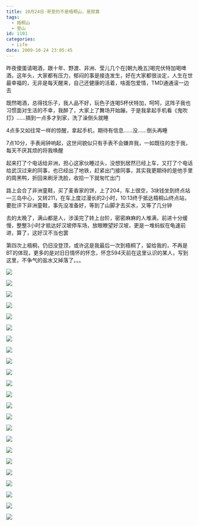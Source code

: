 ```yaml
---
title: 10月24日·哥登的不是梧桐山，是寂寞
tags:
  - 梧桐山
  - 登山
id: 1101
categories:
  - Life
date: 2009-10-24 23:05:45
---
```


昨夜傻蛋请喝酒，跟十年、野渡、非洲、莹儿几个在[朝九晚五]喝完伏特加喝啤酒，这年头，大家都有压力，郁闷的事是接连发生，好在大家都很淡定，人生在世最幸福的，无非是每天醒来，自己还健康的活着，啥面包爱情，TMD通通滚一边去 

既然喝酒，总得找乐子，我人品不好，玩色子连喝5杯伏特加，呵呵，这阵子我也习惯面对生活的不幸，我醉了，大家上了舞场开始蹦，于是我拿起手机看《鬼吹灯》……搞到一点多才到家，洗了澡倒头就睡 

4点多又如往常一样的惊醒，拿起手机，期待有信息……没……倒头再睡 

7点10分，手表闹钟响起，这世间貌似只有手表不会嫌弃我，一如既往的忠于我，每天不厌其烦的将我唤醒 

起来打了个电话给非洲，担心这家伙睡过头，没想到居然已经上车，又打了个电话给武汉过来的同事，也已经出了地铁，赶紧出门接同事，其实我更期待的是他手里的周黑鸭，折回来刷牙洗脸，收拾一下就匆忙出门 

路上会合了非洲童鞋，买了麦香家的饼，上了204，车上很空，3块钱坐到终点站—三岛中心，又转211，在车上度过漫长的2小时，10:13终于抵达梧桐山终点站，要批评下非洲童鞋，事先没准备好，等到了山脚才去买水，又等了几分钟 

去的太晚了，满山都是人，涉溪完了转上台阶，密密麻麻的人堆满，前进十分缓慢，整整3小时才抵达好汉坡停车场，放眼瞭望好汉坡，更是一堆蚂蚁在龟速前进，算了，这好汉不当也罢 

第四次上梧桐，仍旧没登顶，或许这是我最后一次到梧桐了，留给我的，不再是BT的体现，更多的是对旧日情怀的怀念，怀念594天前在这里认识的某人，写到这里，不争气的盐水又掉落了。。。 

![](/images/2009/10/24_20091024_12186.jpg) 

![](/images/2009/10/24_20091024_12187.jpg) 

![](/images/2009/10/24_20091024_12188.jpg) 

![](/images/2009/10/24_20091024_12189.jpg) 

![](/images/2009/10/24_20091024_12190.jpg) 

![](/images/2009/10/24_20091024_12191.jpg) 

![](/images/2009/10/24_20091024_12192.jpg) 

![](/images/2009/10/24_20091024_12193.jpg) 

![](http://lh3.ggpht.com/_yhD5DkhSg4s/SuMQhbR-DlI/AAAAAAAACJ0/cJBSplSBQpI/s800/DSCN9272.JPG) 

![](/images/2009/10/24_20091024_12195.jpg) 

![](/images/2009/10/24_20091024_12196.jpg) 

![](/images/2009/10/24_20091024_12197.jpg) 

![](/images/2009/10/24_20091024_12198.jpg) 

![](/images/2009/10/24_20091024_12199.jpg) 

![](/images/2009/10/24_20091024_12200.jpg) 

![](/images/2009/10/24_20091024_12201.jpg) 

![](/images/2009/10/24_20091024_12202.jpg) 

![](/images/2009/10/24_20091024_12203.jpg) 

![](/images/2009/10/24_20091024_12204.jpg) 

![](/images/2009/10/24_20091024_12205.jpg) 

![](/images/2009/10/24_20091024_12206.jpg) 

![](/images/2009/10/24_20091024_12207.jpg) 

![](/images/2009/10/24_20091024_12208.jpg)